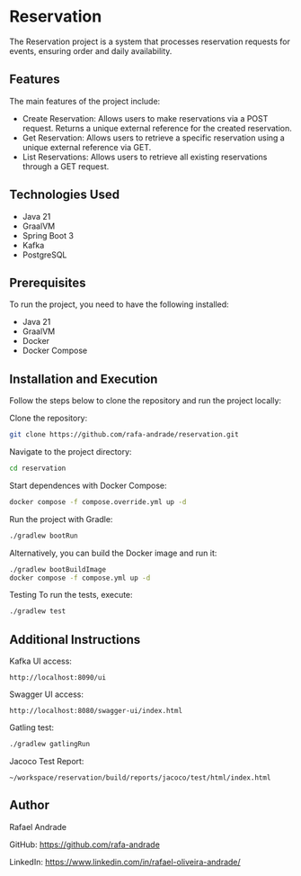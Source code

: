 # Reservation

The Reservation project is a system that processes reservation requests for events, ensuring order and daily availability.

## Features
The main features of the project include:

- Create Reservation: Allows users to make reservations via a POST request. Returns a unique external reference for the created reservation.
- Get Reservation: Allows users to retrieve a specific reservation using a unique external reference via GET.
- List Reservations: Allows users to retrieve all existing reservations through a GET request.

## Technologies Used
- Java 21
- GraalVM
- Spring Boot 3
- Kafka
- PostgreSQL

## Prerequisites
To run the project, you need to have the following installed:

- Java 21
- GraalVM
- Docker
- Docker Compose


## Installation and Execution
Follow the steps below to clone the repository and run the project locally:

Clone the repository:
```bash
git clone https://github.com/rafa-andrade/reservation.git
```

Navigate to the project directory:

```bash
cd reservation
```

Start dependences with Docker Compose:

```bash
docker compose -f compose.override.yml up -d
```

Run the project with Gradle:

```bash
./gradlew bootRun
```

Alternatively, you can build the Docker image and run it:

```bash
./gradlew bootBuildImage
docker compose -f compose.yml up -d
```

Testing
To run the tests, execute:

```bash
./gradlew test
```

## Additional Instructions

Kafka UI access:
```
http://localhost:8090/ui
```

Swagger UI access:
```
http://localhost:8080/swagger-ui/index.html
```

Gatling test:
```bash
./gradlew gatlingRun
```

Jacoco Test Report:
```
~/workspace/reservation/build/reports/jacoco/test/html/index.html
```

## Author
Rafael Andrade

GitHub: https://github.com/rafa-andrade

LinkedIn: https://www.linkedin.com/in/rafael-oliveira-andrade/



